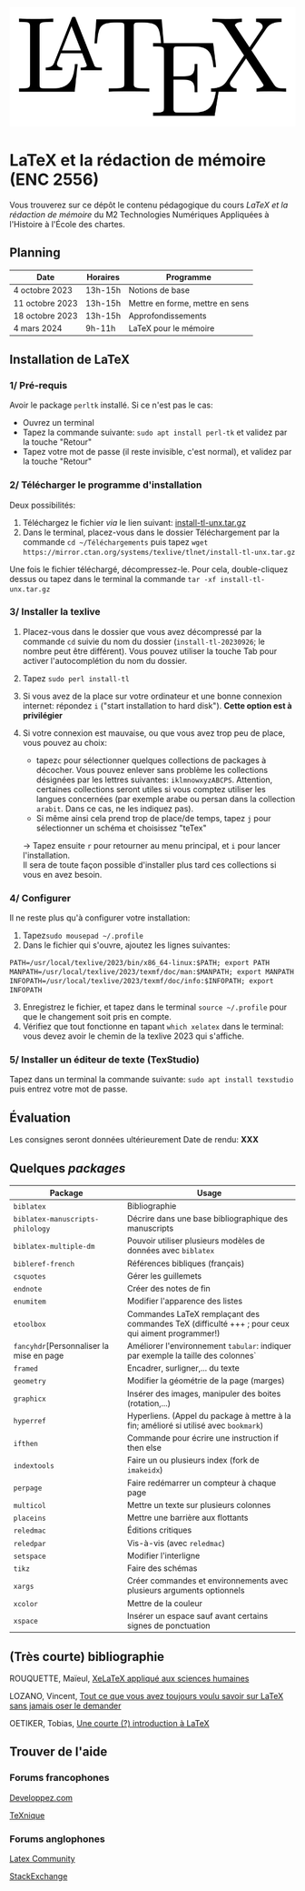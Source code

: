 ![LaTeX](LaTeX_logo.svg.png)

# LaTeX et la rédaction de mémoire (ENC 2556)

Vous trouverez sur ce dépôt le contenu pédagogique du cours *LaTeX et la rédaction de mémoire*  du M2 Technologies Numériques Appliquées à l'Histoire à l'École des chartes.

## Planning

| Date | Horaires | Programme |
| ---- | -------- | --------- |
| 4 octobre 2023  | 13h-15h | Notions de base| |-----------------|---------|----------------|
| 11 octobre 2023 | 13h-15h | Mettre en forme, mettre en sens |
| 18 octobre 2023 | 13h-15h | Approfondissements    |
| 4 mars 2024     | 9h-11h  | LaTeX pour le mémoire |

## Installation de LaTeX

### 1/ Pré-requis

Avoir le package `perltk` installé. Si ce n'est pas le cas:
- Ouvrez un terminal
- Tapez la commande suivante: `sudo apt install perl-tk` et validez par la touche "Retour"
- Tapez votre mot de passe (il reste invisible, c'est normal), et validez par la touche "Retour"


### 2/ Télécharger le programme d'installation

Deux possibilités: 

1. Téléchargez le fichier *via* le lien suivant: [install-tl-unx.tar.gz](https://mirror.ctan.org/systems/texlive/tlnet/install-tl-unx.tar.gz)
2. Dans le terminal, placez-vous dans le dossier Téléchargement par la commande `cd ~/Téléchargements` puis tapez `wget https://mirror.ctan.org/systems/texlive/tlnet/install-tl-unx.tar.gz`

Une fois le fichier téléchargé, décompressez-le. Pour cela, double-cliquez dessus ou tapez dans le terminal la commande `tar -xf install-tl-unx.tar.gz`


### 3/ Installer la texlive

1. Placez-vous dans le dossier que vous avez décompressé par la commande `cd` suivie du nom du dossier (`install-tl-20230926`; le nombre peut être différent). Vous pouvez utiliser la touche Tab pour activer l'autocomplétion du nom du dossier.
2. Tapez `sudo perl install-tl`
3. Si vous avez de la place sur votre ordinateur et une bonne connexion internet: répondez `i` ("start installation to hard disk"). **Cette option est à privilégier**
4. Si votre connexion est mauvaise, ou que vous avez trop peu de place, vous pouvez au choix:
	- tapez`c` pour sélectionner quelques collections de packages à décocher. Vous pouvez enlever sans problème les collections désignées par les lettres suivantes: `iklmnowxyzABCPS`. Attention, certaines collections seront utiles si vous comptez utiliser les langues concernées (par exemple arabe ou persan dans la collection `arabit`. Dans ce cas, ne les indiquez pas).
	- Si même ainsi cela prend trop de place/de temps, tapez `j` pour sélectionner un schéma et choisissez "teTex"   

	-> Tapez ensuite `r` pour retourner au menu principal, et `i` pour lancer l'installation.  
Il sera de toute façon possible d'installer plus tard ces collections si vous en avez besoin. 

### 4/ Configurer

Il ne reste plus qu'à configurer votre installation:

1. Tapez`sudo mousepad ~/.profile`
2. Dans le fichier qui s'ouvre, ajoutez les lignes suivantes: 

```
PATH=/usr/local/texlive/2023/bin/x86_64-linux:$PATH; export PATH
MANPATH=/usr/local/texlive/2023/texmf/doc/man:$MANPATH; export MANPATH
INFOPATH=/usr/local/texlive/2023/texmf/doc/info:$INFOPATH; export INFOPATH
```

3. Enregistrez le fichier, et tapez dans le terminal `source ~/.profile` pour que le changement soit pris en compte.
4. Vérifiez que tout fonctionne en tapant `which xelatex` dans le terminal: vous devez avoir le chemin de la texlive 2023 qui s'affiche.


### 5/ Installer un éditeur de texte (TexStudio)

Tapez dans un terminal la commande suivante: `sudo apt install texstudio` puis entrez votre mot de passe.

## Évaluation

Les consignes seront données ultérieurement
Date de rendu: **XXX**


## Quelques *packages* 

|Package|Usage|
|-- |-- |
|`biblatex`|Bibliographie|
|`biblatex-manuscripts-philology`|Décrire dans une base bibliographique des manuscripts|
|`biblatex-multiple-dm`|Pouvoir utiliser plusieurs modèles de données avec `biblatex`|
|`bibleref-french`|Références bibliques (français)|
|`csquotes`|Gérer les guillemets|
|`endnote`|Créer des notes de fin|
|`enumitem`|Modifier l'apparence des listes|
|`etoolbox`|Commandes LaTeX remplaçant des commandes TeX (difficulté +++ ; pour ceux qui aiment programmer!)|
|`fancyhdr`[Personnaliser la mise en page|Améliorer l'environnement `tabular`: indiquer par exemple la taille des colonnes`|
|`framed`|Encadrer, surligner,... du texte|
|`geometry`|Modifier la géométrie de la page (marges)|
|`graphicx`|Insérer des images, manipuler des boites (rotation,...)|
|`hyperref`|Hyperliens. (Appel du package à mettre à la fin; amélioré si utilisé avec `bookmark`)|
|`ifthen`|Commande pour écrire une instruction if then else|
|`indextools`|Faire un ou plusieurs index (fork de `imakeidx`)|
|`perpage`|Faire redémarrer un compteur à chaque page|
|`multicol`|Mettre un texte sur plusieurs colonnes|
|`placeins`|Mettre une barrière aux flottants|
|`reledmac`|Éditions critiques|
|`reledpar`|Vis-à-vis (avec `reledmac`)|
|`setspace`|Modifier l'interligne|
|`tikz`|Faire des schémas|
|`xargs`|Créer commandes et environnements avec plusieurs arguments optionnels|
|`xcolor`|Mettre de la couleur|
|`xspace`|Insérer un espace sauf avant certains signes de ponctuation|





## (Très courte) bibliographie

ROUQUETTE, Maïeul, [XeLaTeX appliqué aux sciences humaines](https://halshs.archives-ouvertes.fr/halshs-00924546)

LOZANO, Vincent, [Tout ce que vous avez toujours voulu savoir sur LaTeX sans jamais oser le demander](https://archives.framabook.org/docs/latex/framabook5_latex_v1_art-libre.pdf)

OETIKER, Tobias, [Une courte (?) introduction à LaTeX](http://tug.ctan.org/tex-archive/info/lshort/french/lshort-fr.pdf)



## Trouver de l'aide

### Forums francophones

[Developpez.com](https://www.developpez.net/forums/f149/autres-langages/autres-langages/latex/)

[TeXnique](https://texnique.fr/osqa/)

### Forums anglophones

[Latex Community](https://latex.org/forum/)

[StackExchange](https://tex.stackexchange.com/search?q=)



